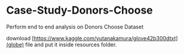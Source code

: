 # Case-Study-Donors-Choose
Perform end to end analysis on Donors Choose Dataset





download [https://www.kaggle.com/yutanakamura/glove42b300dtxt](globe) file and put it inside resources folder.

